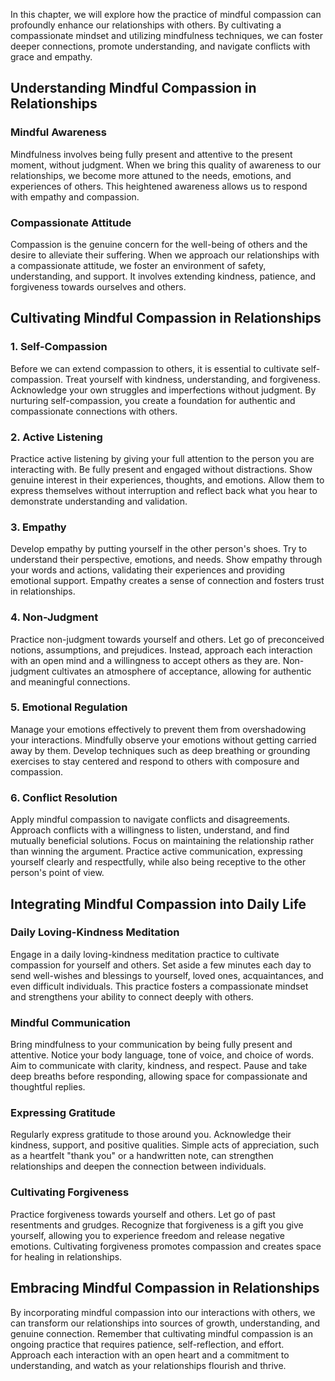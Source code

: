 
In this chapter, we will explore how the practice of mindful compassion can profoundly enhance our relationships with others. By cultivating a compassionate mindset and utilizing mindfulness techniques, we can foster deeper connections, promote understanding, and navigate conflicts with grace and empathy.

Understanding Mindful Compassion in Relationships
-------------------------------------------------

### Mindful Awareness

Mindfulness involves being fully present and attentive to the present moment, without judgment. When we bring this quality of awareness to our relationships, we become more attuned to the needs, emotions, and experiences of others. This heightened awareness allows us to respond with empathy and compassion.

### Compassionate Attitude

Compassion is the genuine concern for the well-being of others and the desire to alleviate their suffering. When we approach our relationships with a compassionate attitude, we foster an environment of safety, understanding, and support. It involves extending kindness, patience, and forgiveness towards ourselves and others.

Cultivating Mindful Compassion in Relationships
-----------------------------------------------

### 1. Self-Compassion

Before we can extend compassion to others, it is essential to cultivate self-compassion. Treat yourself with kindness, understanding, and forgiveness. Acknowledge your own struggles and imperfections without judgment. By nurturing self-compassion, you create a foundation for authentic and compassionate connections with others.

### 2. Active Listening

Practice active listening by giving your full attention to the person you are interacting with. Be fully present and engaged without distractions. Show genuine interest in their experiences, thoughts, and emotions. Allow them to express themselves without interruption and reflect back what you hear to demonstrate understanding and validation.

### 3. Empathy

Develop empathy by putting yourself in the other person's shoes. Try to understand their perspective, emotions, and needs. Show empathy through your words and actions, validating their experiences and providing emotional support. Empathy creates a sense of connection and fosters trust in relationships.

### 4. Non-Judgment

Practice non-judgment towards yourself and others. Let go of preconceived notions, assumptions, and prejudices. Instead, approach each interaction with an open mind and a willingness to accept others as they are. Non-judgment cultivates an atmosphere of acceptance, allowing for authentic and meaningful connections.

### 5. Emotional Regulation

Manage your emotions effectively to prevent them from overshadowing your interactions. Mindfully observe your emotions without getting carried away by them. Develop techniques such as deep breathing or grounding exercises to stay centered and respond to others with composure and compassion.

### 6. Conflict Resolution

Apply mindful compassion to navigate conflicts and disagreements. Approach conflicts with a willingness to listen, understand, and find mutually beneficial solutions. Focus on maintaining the relationship rather than winning the argument. Practice active communication, expressing yourself clearly and respectfully, while also being receptive to the other person's point of view.

Integrating Mindful Compassion into Daily Life
----------------------------------------------

### Daily Loving-Kindness Meditation

Engage in a daily loving-kindness meditation practice to cultivate compassion for yourself and others. Set aside a few minutes each day to send well-wishes and blessings to yourself, loved ones, acquaintances, and even difficult individuals. This practice fosters a compassionate mindset and strengthens your ability to connect deeply with others.

### Mindful Communication

Bring mindfulness to your communication by being fully present and attentive. Notice your body language, tone of voice, and choice of words. Aim to communicate with clarity, kindness, and respect. Pause and take deep breaths before responding, allowing space for compassionate and thoughtful replies.

### Expressing Gratitude

Regularly express gratitude to those around you. Acknowledge their kindness, support, and positive qualities. Simple acts of appreciation, such as a heartfelt "thank you" or a handwritten note, can strengthen relationships and deepen the connection between individuals.

### Cultivating Forgiveness

Practice forgiveness towards yourself and others. Let go of past resentments and grudges. Recognize that forgiveness is a gift you give yourself, allowing you to experience freedom and release negative emotions. Cultivating forgiveness promotes compassion and creates space for healing in relationships.

Embracing Mindful Compassion in Relationships
---------------------------------------------

By incorporating mindful compassion into our interactions with others, we can transform our relationships into sources of growth, understanding, and genuine connection. Remember that cultivating mindful compassion is an ongoing practice that requires patience, self-reflection, and effort. Approach each interaction with an open heart and a commitment to understanding, and watch as your relationships flourish and thrive.
